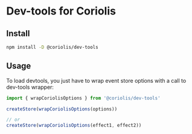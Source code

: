 # Dev-tools for Coriolis

## Install

```sh
npm install -D @coriolis/dev-tools
```

## Usage

To load devtools, you just have to wrap event store options with a call to dev-tools wrapper:

```javascript
import { wrapCoriolisOptions } from '@coriolis/dev-tools'

createStore(wrapCoriolisOptions(options))

// or
createStore(wrapCoriolisOptions(effect1, effect2))
```
